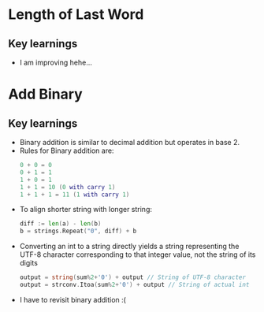 # Length of Last Word

## Key learnings

- I am improving hehe...

# Add Binary

## Key learnings

- Binary addition is similar to decimal addition but operates in base 2.
- Rules for Binary addition are:
    ``` lua
    0 + 0 = 0
    0 + 1 = 1
    1 + 0 = 1
    1 + 1 = 10 (0 with carry 1)
    1 + 1 + 1 = 11 (1 with carry 1)
    ```
- To align shorter string with longer string:
    ``` Go
    diff := len(a) - len(b)
    b = strings.Repeat("0", diff) + b
    ```
- Converting an int to a string directly yields a string representing the UTF-8 character corresponding to that integer value, not the string of its digits
    ``` Go
    output = string(sum%2+'0') + output // String of UTF-8 character 
    output = strconv.Itoa(sum%2+'0') + output // String of actual int
    ```
- I have to revisit binary addition :(